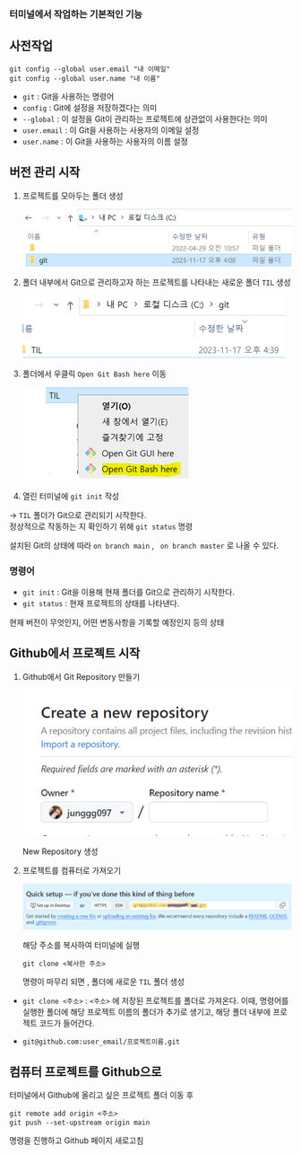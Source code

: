 ### 터미널에서 작업하는 기본적인 기능

## 사전작업

```
git config --global user.email "내 이메일"
git config --global user.name "내 이름"
```
- ```git``` : Git을 사용하는 명령어
- ```config``` : Git에 설정을 저장하겠다는 의미
- ```--global``` : 이 설정을 Git이 관리하는 프로젝트에 상관없이 사용한다는 의미
- ```user.email``` : 이 Git을 사용하는 사용자의 이메일 설정
- ```user.name``` : 이 Git을 사용하는 사용자의 이름 설정

  
## 버전 관리 시작

1. 프로젝트를 모아두는 폴더 생성  
    
    ![image](1117-1.PNG)

2. 폴더 내부에서 Git으로 관리하고자 하는 프로젝트를 나타내는 새로운 폴더 ```TIL```  생성  

    ![image](1117-2.PNG)

3. 폴더에서 우클릭  ```Open Git Bash here``` 이동

    ![image](1117-3.PNG)


4. 열린 터미널에 ```git init``` 작성

-> ```TIL``` 폴더가 Git으로 관리되기 시작한다.  
정상적으로 작동하는 지 확인하기 위해 ```git status``` 명령


설치된 Git의 상태에 따라 ```on branch main``` , ``` on branch master``` 로 나올 수 있다.
  
### 명령어  

- ```git init``` :  Git을 이용해 현재 폴더를 Git으로 관리하기 시작한다.  
- ```git status``` : 현재 프로젝트의 상태를 나타낸다.    

현재 버전이 무엇인지, 어떤 변동사항을 기록할 예정인지 등의 상태


## Github에서 프로젝트 시작

1.  Github에서 Git Repository 만들기  

    ![image](1117-4.PNG)  
    
    New Repository 생성

2. 프로젝트를 컴퓨터로 가져오기  

    ![image](1117-5.PNG) 

    해당 주소를 복사하여 터미널에 실행 

    ```git clone <복사한 주소>```

    명령이 마무리 되면 , 폴더에 새로운 ```TIL``` 폴더 생성


- ```git clone <주소>``` : ```<주소>``` 에 저장된 프로젝트를 폴더로 가져온다. 이때, 명령어를 실행한 폴더에 해당 프로젝트 이름의 폴더가 추가로 생기고, 해당 폴더 내부에 프로젝트 코드가 들어간다.
  
- ```git@github.com:user_email/프로젝트이름.git```


## 컴퓨터 프로젝트를 Github으로 

터미널에서 Github에 올리고 싶은 프로젝트 폴더 이동 후   
```
git remote add origin <주소>
git push --set-upstream origin main 
```
명령을 진행하고 Github 페이지 새로고침



